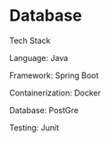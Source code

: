 # Database

Tech Stack 

Language: Java

Framework: Spring Boot

Containerization: Docker

Database: PostGre

Testing: Junit

